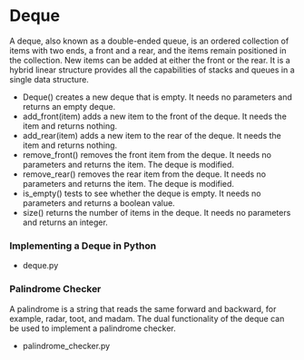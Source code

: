 # Deque

A deque, also known as a double-ended queue, is an ordered collection of items with two ends, a front and a rear, 
and the items remain positioned in the collection. New items can be added at either the front or the rear. 
It is a hybrid linear structure provides all the capabilities of stacks and queues in a single data structure.

- Deque() creates a new deque that is empty. It needs no parameters and returns an empty deque.
- add_front(item) adds a new item to the front of the deque. It needs the item and returns nothing.
- add_rear(item) adds a new item to the rear of the deque. It needs the item and returns nothing.
- remove_front() removes the front item from the deque. It needs no parameters and returns the item. The deque is modified.
- remove_rear() removes the rear item from the deque. It needs no parameters and returns the item. The deque is modified.
- is_empty() tests to see whether the deque is empty. It needs no parameters and returns a boolean value.
- size() returns the number of items in the deque. It needs no parameters and returns an integer.

### Implementing a Deque in Python 

- deque.py

### Palindrome Checker

A palindrome is a string that reads the same forward and backward, for example, radar, toot, and madam. 
The dual functionality of the deque can be used to implement a palindrome checker.

- palindrome_checker.py
